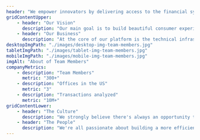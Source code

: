 ```yaml
---
header: "We empower innovators by delivering access to the financial system"
gridContentUpper:
    - header: "Our Vision"
      description: "Our main goal is to build beautiful consumer experiences along with developer-friendly infrastructure. The result is an intelligent tool that gives everyone the ability to create amazing products that solve big problems. We are deeply focused on democratizing financial services through technology."
    - header: "Our Business"
      description: "At the core of our platform is the technical infrastructure APIs that connect consumers. Our innovative product provides key insights for businesses and individuals, as well as robust reporting for traditional financial institutions and developers."
desktopImgPath: "./images/desktop-img-team-members.jpg"
tabletImgPath: "./images/tablet-img-team-members.jpg"
mobileImgPath: "./images/mobile-img-team-members.jpg"
imgAlt: "About of Team Members"
companyMetrics:
    - description: "Team Members"
      metric: "300+"
    - description: "Offices in the US"
      metric: "3"
    - description: "Transactions analyzed"
      metric: "10M+"
gridContentLower:
    - header: "The Culture"
      description: "We strongly believe there's always an opportunity to learn from each other outside of day-to-day work, whether it's company-wide offsites, internal hackathons, or co-worker meetups. We always value cross-team collaboration and diversity of thought, no matter the job title."
    - header: "The People"
      description: "We're all passionate about building a more efficient and inclusive financial infrastructure together. At PayAPI, we have diverse backgrounds and skills."
---
```

